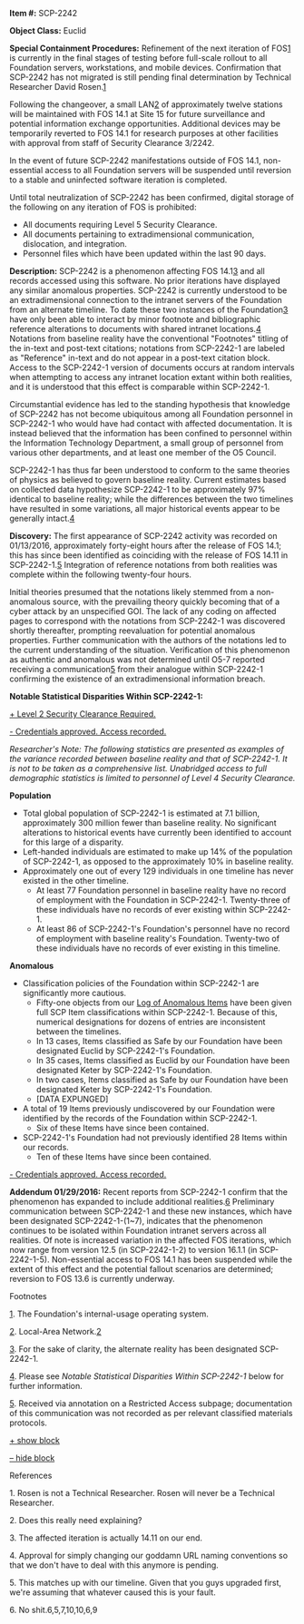 **Item #:** SCP-2242

**Object Class:** Euclid

**Special Containment Procedures:** Refinement of the next iteration of FOS[1](javascript:;) is currently in the final stages of testing before full-scale rollout to all Foundation servers, workstations, and mobile devices. Confirmation that SCP-2242 has not migrated is still pending final determination by Technical Researcher David Rosen.[1](javascript:;)

Following the changeover, a small LAN[2](javascript:;) of approximately twelve stations will be maintained with FOS 14.1 at Site 15 for future surveillance and potential information exchange opportunities. Additional devices may be temporarily reverted to FOS 14.1 for research purposes at other facilities with approval from staff of Security Clearance 3/2242.

In the event of future SCP-2242 manifestations outside of FOS 14.1, non-essential access to all Foundation servers will be suspended until reversion to a stable and uninfected software iteration is completed.

Until total neutralization of SCP-2242 has been confirmed, digital storage of the following on any iteration of FOS is prohibited:

*   All documents requiring Level 5 Security Clearance.
*   All documents pertaining to extradimensional communication, dislocation, and integration.
*   Personnel files which have been updated within the last 90 days.

**Description:** SCP-2242 is a phenomenon affecting FOS 14.1[3](javascript:;) and all records accessed using this software. No prior iterations have displayed any similar anomalous properties. SCP-2242 is currently understood to be an extradimensional connection to the intranet servers of the Foundation from an alternate timeline. To date these two instances of the Foundation[3](javascript:;) have only been able to interact by minor footnote and bibliographic reference alterations to documents with shared intranet locations.[4](javascript:;) Notations from baseline reality have the conventional "Footnotes" titling of the in-text and post-text citations; notations from SCP-2242-1 are labeled as "Reference" in-text and do not appear in a post-text citation block. Access to the SCP-2242-1 version of documents occurs at random intervals when attempting to access any intranet location extant within both realities, and it is understood that this effect is comparable within SCP-2242-1.

Circumstantial evidence has led to the standing hypothesis that knowledge of SCP-2242 has not become ubiquitous among all Foundation personnel in SCP-2242-1 who would have had contact with affected documentation. It is instead believed that the information has been confined to personnel within the Information Technology Department, a small group of personnel from various other departments, and at least one member of the O5 Council.

SCP-2242-1 has thus far been understood to conform to the same theories of physics as believed to govern baseline reality. Current estimates based on collected data hypothesize SCP-2242-1 to be approximately 97% identical to baseline reality; while the differences between the two timelines have resulted in some variations, all major historical events appear to be generally intact.[4](javascript:;)

**Discovery:** The first appearance of SCP-2242 activity was recorded on 01/13/2016, approximately forty-eight hours after the release of FOS 14.1; this has since been identified as coinciding with the release of FOS 14.11 in SCP-2242-1.[5](javascript:;) Integration of reference notations from both realities was complete within the following twenty-four hours.

Initial theories presumed that the notations likely stemmed from a non-anomalous source, with the prevailing theory quickly becoming that of a cyber attack by an unspecified GOI. The lack of any coding on affected pages to correspond with the notations from SCP-2242-1 was discovered shortly thereafter, prompting reevaluation for potential anomalous properties. Further communication with the authors of the notations led to the current understanding of the situation. Verification of this phenomenon as authentic and anomalous was not determined until O5-7 reported receiving a communication[5](javascript:;) from their analogue within SCP-2242-1 confirming the existence of an extradimensional information breach.

**Notable Statistical Disparities Within SCP-2242-1:**

[+ Level 2 Security Clearance Required.](javascript:;)

[\- Credentials approved. Access recorded.](javascript:;)

_Researcher's Note: The following statistics are presented as examples of the variance recorded between baseline reality and that of SCP-2242-1. It is not to be taken as a comprehensive list. Unabridged access to full demographic statistics is limited to personnel of Level 4 Security Clearance._

**Population**

*   Total global population of SCP-2242-1 is estimated at 7.1 billion, approximately 300 million fewer than baseline reality. No significant alterations to historical events have currently been identified to account for this large of a disparity.
*   Left-handed individuals are estimated to make up 14% of the population of SCP-2242-1, as opposed to the approximately 10% in baseline reality.
*   Approximately one out of every 129 individuals in one timeline has never existed in the other timeline.
    *   At least 77 Foundation personnel in baseline reality have no record of employment with the Foundation in SCP-2242-1. Twenty-three of these individuals have no records of ever existing within SCP-2242-1.
    *   At least 86 of SCP-2242-1's Foundation's personnel have no record of employment with baseline reality's Foundation. Twenty-two of these individuals have no records of ever existing in this timeline.

**Anomalous**

*   Classification policies of the Foundation within SCP-2242-1 are significantly more cautious.
    *   Fifty-one objects from our [Log of Anomalous Items](/log-of-anomalous-items) have been given full SCP Item classifications within SCP-2242-1. Because of this, numerical designations for dozens of entries are inconsistent between the timelines.
    *   In 13 cases, Items classified as Safe by our Foundation have been designated Euclid by SCP-2242-1's Foundation.
    *   In 35 cases, Items classified as Euclid by our Foundation have been designated Keter by SCP-2242-1's Foundation.
    *   In two cases, Items classified as Safe by our Foundation have been designated Keter by SCP-2242-1's Foundation.
    *   \[DATA EXPUNGED\]
*   A total of 19 Items previously undiscovered by our Foundation were identified by the records of the Foundation within SCP-2242-1.
    *   Six of these Items have since been contained.
*   SCP-2242-1's Foundation had not previously identified 28 Items within our records.
    *   Ten of these Items have since been contained.

[\- Credentials approved. Access recorded.](javascript:;)

  
**Addendum 01/29/2016:** Recent reports from SCP-2242-1 confirm that the phenomenon has expanded to include additional realities.[6](javascript:;) Preliminary communication between SCP-2242-1 and these new instances, which have been designated SCP-2242-1-(1~7), indicates that the phenomenon continues to be isolated within Foundation intranet servers across all realities. Of note is increased variation in the affected FOS iterations, which now range from version 12.5 (in SCP-2242-1-2) to version 16.1.1 (in SCP-2242-1-5). Non-essential access to FOS 14.1 has been suspended while the extent of this effect and the potential fallout scenarios are determined; reversion to FOS 13.6 is currently underway.

Footnotes

[1](javascript:;). The Foundation's internal-usage operating system.

[2](javascript:;). Local-Area Network.[2](javascript:;)

[3](javascript:;). For the sake of clarity, the alternate reality has been designated SCP-2242-1.

[4](javascript:;). Please see _Notable Statistical Disparities Within SCP-2242-1_ below for further information.

[5](javascript:;). Received via annotation on a Restricted Access subpage; documentation of this communication was not recorded as per relevant classified materials protocols.

[+ show block](javascript:;)

[– hide block](javascript:;)

References

1\. Rosen is not a Technical Researcher. Rosen will never be a Technical Researcher.

2\. Does this really need explaining?

3\. The affected iteration is actually 14.11 on our end.

4\. Approval for simply changing our goddamn URL naming conventions so that we don't have to deal with this anymore is pending.

5\. This matches up with our timeline. Given that you guys upgraded first, we're assuming that whatever caused this is your fault.

6\. No shit.6,5,7,10,10,6,9